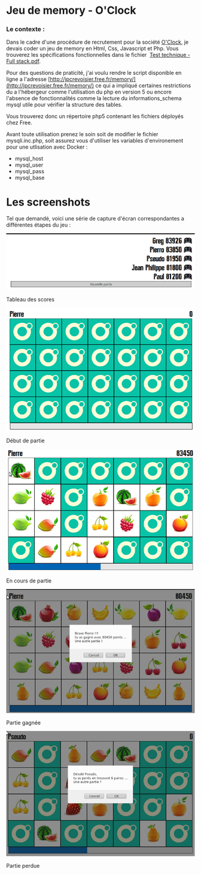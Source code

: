 # Jeu de memory - O'Clock

### Le contexte :

Dans le cadre d'une procédure de recrutement pour la société [O'Clock](https://oclock.io/), je devais coder un jeu de memory en Html, Css, Javascript et Php.
Vous trouverez les spécifications fonctionnelles dans le fichier  [Test technique - Full stack.pdf](https://github.com/jpcrevoisier/memory/raw/main/Test%20technique%20-%20Full%20stack.pdf).


Pour des questions de praticité, j'ai voulu rendre le script disponible en ligne a l'adresse [http://jpcrevoisier.free.fr/memory/](http://jpcrevoisier.free.fr/memory/) ce qui a impliqué certaines restrictions du a l'hébergeur comme l'utilisation du php en version 5 ou encore l'absence de fonctionnalités comme la lecture du informations_schema mysql utile pour vérifier la structure des tables.

Vous trouverez donc un répertoire php5 contenant les fichiers déployés chez Free.

Avant toute utilisation prenez le soin soit de modifier le fichier mysqli.inc.php, soit assurez vous d'utiliser les variables d'environement pour une utlisation avec Docker :

- mysql_host
- mysql_user
- mysql_pass
- mysql_base

# Les screenshots

Tel que demandé, voici une série de capture d'écran correspondantes a différentes étapes du jeu :

![Tableau des scores](scores.png)

Tableau des scores


![Début de partie](debut.png)

Début de partie


![En cours de partie](cours.png)

En cours de partie


![Partie gagnée](gagne.png)

Partie gagnée


![Partie perdue](perdu.png)

Partie perdue

